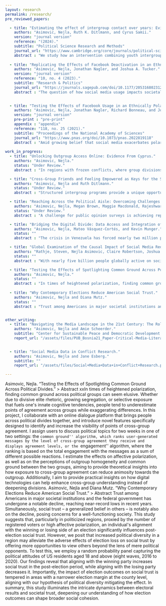 ```yaml
---
layout: research
permalink: /research/
pre_reviewed_papers:

  - title: "Estimating the effect of intergroup contact over years: Evidence from a youth program in Israel."
    authors: "Asimovic, Nejla, Ruth K. Ditlmann, and Cyrus Samii."
    version: "journal version"
    reference: "(2024)."
    subtitle: "Political Science Research and Methods"
    journal_url: "https://www.cambridge.org/core/journals/political-science-research-and-methods/article/estimating-the-effect-of-intergroup-contact-over-years-evidence-from-a-youth-program-in-israel/CE7A69DC57CBCFA96F6A4FE5501015A2"
    abstract : "We study how an intervention combining youth intergroup contact and sports affects intergroup relations in the context of an active conflict. We first conduct a randomized controlled trial (RCT) of one-year program exposure in Israel. To track effects of a multiyear exposure, we then use machine-learning techniques to fuse the RCT with the observational data gathered on multiyear participants. This analytical approach can help overcome frequent limitations of RCTs, such as modest sample sizes and short observation periods. Our evidence cannot affirm a one-year effect on outgroup regard and ingroup regulation, although we estimate benefits of multiyear exposure among Jewish-Israeli youth, particularly boys. We discuss implications for interventions in contexts of active conflict and group status asymmetry.	"
    
  - title: "Replicating the Effects of Facebook Deactivation in an Ethnically Polarized Setting."
    authors: "Asimovic, Nejla, Jonathan Nagler, and Joshua A. Tucker."
    version: "journal version"
    reference: "10, no. 4 (2023)."
    subtitle: "Research & Politics"
    journal_url: "https://journals.sagepub.com/doi/10.1177/20531680231205157#"
    abstract : "The question of how social media usage impacts societal polarization continues to generate great interest among both the research community and broader public. Nevertheless, there are still very few rigorous empirical studies of the causal impact of social media usage on polarization. To explore this question, we replicate the only published study to date that tests the effects of social media cessation on interethnic attitudes (Asimovic et al., 2021). In a study situated in Bosnia and Herzegovina, the authors found that deactivating from Facebook for a week around genocide commemoration in Bosnia and Herzegovina had a negative effect on users’ attitudes toward ethnic outgroups, with the negative effect driven by users with more ethnically homogenous offline networks. Does this finding extend to other settings? In a pre-registered replication study, we implement the same research design in a different ethnically polarized setting: Cyprus. We are not able to replicate the main effect found in Asimovic et al. (2021): in Cyprus, we cannot reject the null hypothesis of no effect. We do, however, find a significant interaction between the heterogeneity of users’ offline networks and the deactivation treatment within our 2021 subsample, consistent with the pattern from Bosnia and Herzegovina. We also find support for recent findings (Allcott et al., 2020; Asimovic et al., 2021) that Facebook deactivation leads to a reduction in anxiety levels and suggestive evidence of a reduction in knowledge of current news, though the latter is again limited to our 2021 subsample."
    

  - title: "Testing the Effects of Facebook Usage in an Ethnically Polarized Setting."
    authors: "Asimovic, Nejla, Jonathan Nagler, Richard Bonneau, and Joshua A. Tucker."
    version: "journal version"
    pre-print : "pre-print"
    appendix : "appendix"
    reference: "118, no. 25 (2021)."
    subtitle: "Proceedings of the National Academy of Sciences"
    journal_url: "https://www.pnas.org/doi/10.1073/pnas.2022819118"
    abstract : "Amid growing belief that social media exacerbates polarization, little is known about the causal effects of social media on ethnic outgroup attitudes. Through an experiment in Bosnia and Herzegovina where users refrained from Facebook usage during 1 wk of heightened identity salience, we find that—counter expectations—people who deactivated their accounts reported lower outgroup regard than the group that remained active, but this effect was likely conditional on the level of ethnic heterogeneity of respondents’ residence. Additionally, we replicate findings from a study on US users: Deactivation led to a decrease in news knowledge and suggestive improvements in subjective wellbeing. Our findings bring nuance to popular beliefs, frequently dichotomous and simplistic, of social media’s impact on societal dynamics."
    
work_in_progress:
  - title: "Unlocking Outgroup Access Online: Evidence From Cyprus."
    authors: "Asimovic, Nejla."
    status: "Under Review."
    abstract : "In regions with frozen conflicts, where group divisions span not only geographical but also linguistic lines, how does the high cost of accessing the outgroup affect interethnic relations, and how can it be reduced? When constraints hinder access to outgroup members, the online environment provides a distinct opportunity for unmediated and private exposure to the outgroup. Yet, this potential remains particularly unrealized in contexts that are linguistically divided, further exacerbating information disparities. To assess the feasibility and impact of lowering the cost of outgroup access online, I instructed Greek-speaking and Turkish-speaking Cypriots to seek outgroup content of their interest over the course of two weeks, aided by translation tools. The results show significantly improved attitudes and behavioral intentions toward ethnic outgroups, particularly among minority group members and those unaffected by conflict displacement. Complementing experimental data with surveys, interviews, and online discourse analysis, I highlight the positive effects that online immersion in outgroup spaces can have on those with limited offline exposure opportunities. However, this is contingent upon reducing language barriers and providing participants with agency to explore outgroup spaces as they wish. I contend that doing so is especially potent, as it enables the witnessing of conflicts within the outgroup, fosters an awareness of shared similarities, and thus reduces anxiety, ultimately challenging the prevalent perception of the outgroup as uniformly hostile. The findings also highlight the cost of outgroup access as an important factor in explaining differing outcomes in recent studies about the effects of social media usage on ethnic polarization in post-conflict areas."

  - title: "Cross-Group Friends and Feeling Empowered as Keys for the Success of Intergroup Contact Programs in Divided Societies."
    authors: "Asimovic, Nejla and Ruth Ditlmann."
    status: "Under Review."
    abstract : "Structured intergroup programs provide a unique opportunity for youth in divided societies to come together and engage in shared activities. This research examines what makes such programs effective through survey findings from youth participants in an  initiative that embeds intergroup contact in a sports program facilitated by the same global organization across Northern Ireland, Cyprus, Israel, and South Africa. Our hypotheses focus on the pivotal roles of cross-group friendships and empowerment in shaping prejudice reduction, ingroup-oriented reconciliation efforts, and self-efficacy development – outcomes crucial for bridging communities in divided societies. Using structural equation modeling, we find that program duration directly and indirectly influences self-efficacy whereas it influences prejudice reduction and reconciliation efforts only indirectly through cross-group friendships and empowerment. In doing so, this paper highlights what mechanisms are key for the success of  intergroup contact interventions that want to facilitate constructive relations and foster positive change among youth in divided societies."

  - title: "Reaching Across the Political Aisle: Overcoming Challenges in Using Social Media for Recruiting Politically Diverse Respondents."
    authors: "Asimovic, Nejla, Megan Brown, Maggie Macdonald, Rajeshwari Majumdar, and Lena Song." 
    status: "Under Review."
    abstract : "A challenge for public opinion surveys is achieving representativeness of respondents across demographic groups. We test the extent to which ideological alignment with a survey's sponsor shapes differential partisan response and users' choice of whether to participate in a research study on Facebook. While the use of Facebook advertisements for recruitment has increased in recent years and offers potential benefits, it can yield difficulties in recruiting politically representative samples. We recruit respondents for a short survey through two otherwise identical advertisements associated with either New York University (from a liberal state) or the University of Mississippi (from a conservative state). Contrary to our expectations, we don't find an asymmetry in completion rates between self-reported Democrats and Republicans based on the survey sponsor. Nor do we find statistically significant differences in attitudes of respondents across the two survey sponsors when we control for observables."

  - title: "Bridging the Digital Divide: Data Access and Integration of Venezuelan Migrants in Colombia."
    authors: "Asimovic, Nejla, Mateo Vásquez-Cortés, and Kevin Munger."
    status: ""
    abstract : "The crisis in Venezuela has forced nearly two million people to seek refuge in Colombia, creating significant challenges for both the displaced individuals and the Colombian government. A notable hurdle is the limited internet access that impedes the acquisition of crucial information on government programs, economic opportunities, and social networks. In collaboration with Innovations for Poverty Action Colombia and the National Planning Department of Colombia, our study aims to assess the impact of enhanced data access on the lives of Venezuelan migrants in Colombia. Specifically, we seek to measure how improved data access influences their awareness of assistance programs, trust in the government, success in the job market, and overall well-being. To achieve this, we provide mobile data credits to a selected sample of Venezuelan migrants in Colombia who currently lack internet access. Within this sample, a subgroup receives WhatsApp messages directly from a moderator trained by Colombian government officials, with the delivery method varying – some participants receive messages within WhatsApp groups, fostering networking among themselves, while others receive messages directly from the moderator. These messages offer information about available social programs and actively encourage enrollment on an online portal. By analyzing the impact of this intervention through attitudinal and behavioral data, we aim to gain valuable insights that can inform policies to strengthen connections between migrants and host countries. Furthermore, we seek to leverage the widespread use of WhatsApp as a means to enhance public service delivery."

  - title: "Global Examination of the Causal Impact of Social Media Reduction."
    authors: "Rathje, Steven, Nejla Asimovic, Claire Robertson, Joshua A. Tucker, and Jay Van Bavel."
    status: ""
    abstract : "With nearly five billion people globally active on social media platforms, an ongoing debate surrounds its influence on group relations and well-being. However, existing studies often rely on correlational approaches or predominantly focus on samples from the United States or Western Europe. In response to these limitations, we propose a comprehensive global field experiment involving more than 20 countries. In this extensive international collaboration, half of the participants will be randomly assigned to reduce their social media usage (Facebook, X, TikTok, YouTube, and Instagram) for two weeks. Our study aims to empirically test several pre-specified hypotheses concerning the causal impact of social media reduction on intergroup attitudes, well-being, and news knowledge. The global nature of this endeavor will enable us to explore variations in the effects of social media reduction across different world regions, with the intention of advancing the current dichotomous debate on the effects of social media to an examination of conditions under which specific social media effects can be observed. We hope that the outcomes of this global experiment may offer valuable insights into the ongoing debates surrounding the impact of social media on individuals across diverse cultural and political contexts."

  - title: "Testing the Effects of Spotlighting Common Ground Across Political Divides."
    authors: "Asimovic, Nejla."
    status: ""
    abstract : "In times of heightened polarization, finding common ground across political groups can seem elusive. Whether due to divisive elite rhetoric, growing segregation, or selective exposure that fuels one's innate cognitive tendencies, people tend to underestimate points of agreement across groups while exaggerating differences. In this project, I collaborate with an online dialogue platform that brings people across political divides together, and introduce novel features specifically designed to identify and increase the visibility of points of cross-group agreement. I assign users to discuss political topics for two weeks in one of two settings: the ``common ground'' algorithm, which ranks user-generated messages by the level of cross-group agreement they receive and displays agreement levels, or the ``engagement'' algorithm, where the ranking is based on the total engagement with the messages as a sum of different possible reactions. I estimate the effects on affective polarization, as well as on the perceptions of outgroup homogeneity and common ground between the two groups, aiming to provide theoretical insights into how exposure to cross-group agreement can reduce animosity towards the outgroup. Additionally, I aim to provide practical insights on how digital technologies can help enhance cross-group understanding instead of deepening divisions."
  
  - title: "Why Contemporary Elections Reduce American Social Trust."
    authors: "Asimovic, Nejla and Diana Mutz."
    status: ""
    abstract : "Trust among Americans in major societal institutions and the federal government has undergone a notable decline, reaching near-record lows in recent years. Simultaneously, social trust – a generalized belief in others – is notably also on the decline, posing concerns for a well-functioning society. This study suggests that, particularly in politicized regions, proxied by the number of registered voters or high affective polarization, an individual's alignment with the winning or losing side of an election significantly influences post-election social trust. However, we posit that increased political diversity in a region may alleviate the adverse effects of election loss on social trust by offering more opportunities to view others beyond the lens of mere political opponents. To test this, we employ a random probability panel capturing the political attitudes of US residents aged 18 and above (eight waves, 2016 to 2020). Our findings reveal that aligning with the winning party increases social trust in the post-election period, while aligning with the losing party decreases it. Importantly, the impact of election outcomes on social trust is tempered in areas with a narrower election margin at the county level, aligning with our hypothesis of political diversity mitigating the effect. In summary, this study illuminates the intricate dynamics between electoral results and societal trust, deepening our understanding of how election outcomes can shape broader social cohesion."


other_writing:
  - title: "Navigating the Media Landscape in the 21st Century: The Role of Critical Media Literacy in Bosnia and Herzegovina."
    authors: "Asimovic, Nejla and Amie Scheerder."
    subtitle: "Center for Sustainable Peace and Democratic Development."
    report_url: "/assets/files/PUB_Bosnia21_Paper-Critical-Media-Literacy.pdf"
  

  - title: "Social Media Data in Conflict Research."
    authors: "Asimovic, Nejla and Jane Esberg."
    subtitle: ""
    report_url: "/assets/files/Social+Media+Data+in+Conflict+Research.pdf"

---
```




Asimovic, Nejla. “Testing the Effects of Spotlighting Common Ground Across Political Divides.”												> Abstract												xxIn times of heightened polarization, finding common ground across political groups can seem elusive. Whether due to divisive elite rhetoric, growing segregation, or selective exposure that fuels one's innate cognitive tendencies, people tend to underestimate points of agreement across groups while exaggerating differences. In this project, I collaborate with an online dialogue platform that brings people across political divides together, and introduce novel features specifically designed to identify and increase the visibility of points of cross-group agreement. I assign users to discuss political topics for two weeks in one of two settings: the ``common ground'' algorithm, which ranks user-generated messages by the level of cross-group agreement they receive and displays agreement levels, or the ``engagement'' algorithm, where the ranking is based on the total engagement with the messages as a sum of different possible reactions. I estimate the effects on affective polarization, as well as on the perceptions of outgroup homogeneity and common ground between the two groups, aiming to provide theoretical insights into how exposure to cross-group agreement can reduce animosity towards the outgroup. Additionally, I aim to provide practical insights on how digital technologies can help enhance cross-group understanding instead of deepening divisions.
Asimovic, Nejla and Diana Mutz. “Why Contemporary Elections Reduce American Social Trust.”													> Abstract												Trust among Americans in major societal institutions and the federal government has undergone a notable decline, reaching near-record lows in recent years. Simultaneously, social trust – a generalized belief in others – is notably also on the decline, posing concerns for a well-functioning society. This study suggests that, particularly in politicized regions, proxied by the number of registered voters or high affective polarization, an individual's alignment with the winning or losing side of an election significantly influences post-election social trust. However, we posit that increased political diversity in a region may alleviate the adverse effects of election loss on social trust by offering more opportunities to view others beyond the lens of mere political opponents. To test this, we employ a random probability panel capturing the political attitudes of US residents aged 18 and above (eight waves, 2016 to 2020). Our findings reveal that aligning with the winning party increases social trust in the post-election period, while aligning with the losing party decreases it. Importantly, the impact of election outcomes on social trust is tempered in areas with a narrower election margin at the county level, aligning with our hypothesis of political diversity mitigating the effect. In summary, this study illuminates the intricate dynamics between electoral results and societal trust, deepening our understanding of how election outcomes can shape broader social cohesion.
